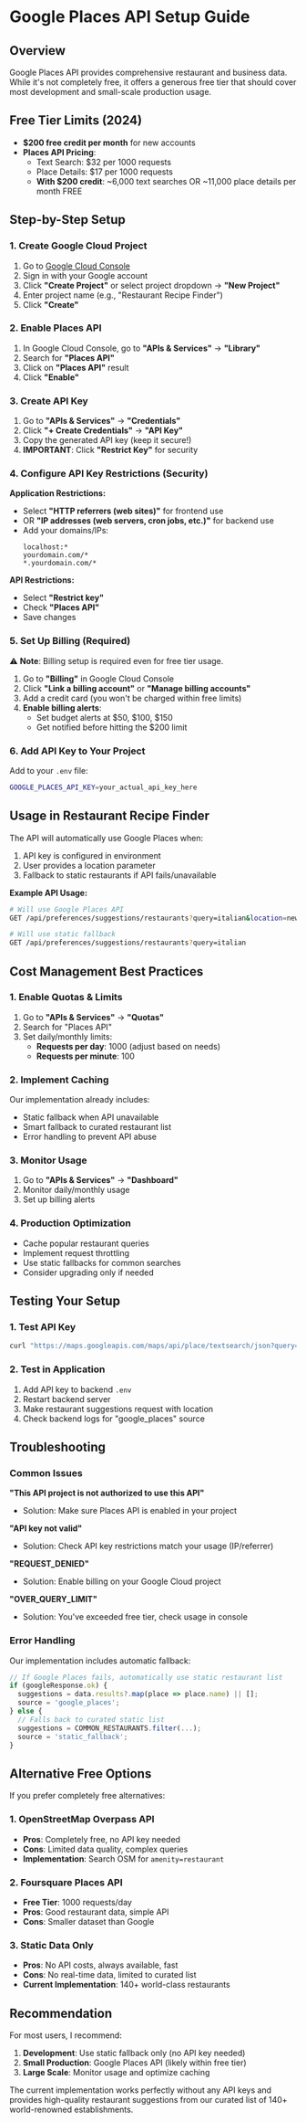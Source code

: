 # Google Places API Setup Guide

## Overview
Google Places API provides comprehensive restaurant and business data. While it's not completely free, it offers a generous free tier that should cover most development and small-scale production usage.

## Free Tier Limits (2024)
- **$200 free credit per month** for new accounts
- **Places API Pricing**:
  - Text Search: $32 per 1000 requests
  - Place Details: $17 per 1000 requests
  - **With $200 credit**: ~6,000 text searches OR ~11,000 place details per month FREE

## Step-by-Step Setup

### 1. Create Google Cloud Project

1. Go to [Google Cloud Console](https://console.cloud.google.com/)
2. Sign in with your Google account
3. Click **"Create Project"** or select project dropdown → **"New Project"**
4. Enter project name (e.g., "Restaurant Recipe Finder")
5. Click **"Create"**

### 2. Enable Places API

1. In Google Cloud Console, go to **"APIs & Services"** → **"Library"**
2. Search for **"Places API"**
3. Click on **"Places API"** result
4. Click **"Enable"**

### 3. Create API Key

1. Go to **"APIs & Services"** → **"Credentials"**
2. Click **"+ Create Credentials"** → **"API Key"**
3. Copy the generated API key (keep it secure!)
4. **IMPORTANT**: Click **"Restrict Key"** for security

### 4. Configure API Key Restrictions (Security)

**Application Restrictions:**
- Select **"HTTP referrers (web sites)"** for frontend use
- OR **"IP addresses (web servers, cron jobs, etc.)"** for backend use
- Add your domains/IPs:
  ```
  localhost:*
  yourdomain.com/*
  *.yourdomain.com/*
  ```

**API Restrictions:**
- Select **"Restrict key"**
- Check **"Places API"**
- Save changes

### 5. Set Up Billing (Required)

⚠️ **Note**: Billing setup is required even for free tier usage.

1. Go to **"Billing"** in Google Cloud Console
2. Click **"Link a billing account"** or **"Manage billing accounts"**
3. Add a credit card (you won't be charged within free limits)
4. **Enable billing alerts**:
   - Set budget alerts at $50, $100, $150
   - Get notified before hitting the $200 limit

### 6. Add API Key to Your Project

Add to your `.env` file:
```bash
GOOGLE_PLACES_API_KEY=your_actual_api_key_here
```

## Usage in Restaurant Recipe Finder

The API will automatically use Google Places when:
1. API key is configured in environment
2. User provides a location parameter
3. Fallback to static restaurants if API fails/unavailable

**Example API Usage:**
```bash
# Will use Google Places API
GET /api/preferences/suggestions/restaurants?query=italian&location=new+york

# Will use static fallback
GET /api/preferences/suggestions/restaurants?query=italian
```

## Cost Management Best Practices

### 1. Enable Quotas & Limits
1. Go to **"APIs & Services"** → **"Quotas"**
2. Search for "Places API"
3. Set daily/monthly limits:
   - **Requests per day**: 1000 (adjust based on needs)
   - **Requests per minute**: 100

### 2. Implement Caching
Our implementation already includes:
- Static fallback when API unavailable
- Smart fallback to curated restaurant list
- Error handling to prevent API abuse

### 3. Monitor Usage
1. Go to **"APIs & Services"** → **"Dashboard"**
2. Monitor daily/monthly usage
3. Set up billing alerts

### 4. Production Optimization
- Cache popular restaurant queries
- Implement request throttling
- Use static fallbacks for common searches
- Consider upgrading only if needed

## Testing Your Setup

### 1. Test API Key
```bash
curl "https://maps.googleapis.com/maps/api/place/textsearch/json?query=restaurants+in+new+york&key=YOUR_API_KEY"
```

### 2. Test in Application
1. Add API key to backend `.env`
2. Restart backend server
3. Make restaurant suggestions request with location
4. Check backend logs for "google_places" source

## Troubleshooting

### Common Issues

**"This API project is not authorized to use this API"**
- Solution: Make sure Places API is enabled in your project

**"API key not valid"**
- Solution: Check API key restrictions match your usage (IP/referrer)

**"REQUEST_DENIED"**
- Solution: Enable billing on your Google Cloud project

**"OVER_QUERY_LIMIT"**
- Solution: You've exceeded free tier, check usage in console

### Error Handling
Our implementation includes automatic fallback:
```typescript
// If Google Places fails, automatically use static restaurant list
if (googleResponse.ok) {
  suggestions = data.results?.map(place => place.name) || [];
  source = 'google_places';
} else {
  // Falls back to curated static list
  suggestions = COMMON_RESTAURANTS.filter(...);
  source = 'static_fallback';
}
```

## Alternative Free Options

If you prefer completely free alternatives:

### 1. OpenStreetMap Overpass API
- **Pros**: Completely free, no API key needed
- **Cons**: Limited data quality, complex queries
- **Implementation**: Search OSM for `amenity=restaurant`

### 2. Foursquare Places API
- **Free Tier**: 1000 requests/day
- **Pros**: Good restaurant data, simple API
- **Cons**: Smaller dataset than Google

### 3. Static Data Only
- **Pros**: No API costs, always available, fast
- **Cons**: No real-time data, limited to curated list
- **Current Implementation**: 140+ world-class restaurants

## Recommendation

For most users, I recommend:
1. **Development**: Use static fallback only (no API key needed)
2. **Small Production**: Google Places API (likely within free tier)
3. **Large Scale**: Monitor usage and optimize caching

The current implementation works perfectly without any API keys and provides high-quality restaurant suggestions from our curated list of 140+ world-renowned establishments. 